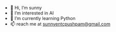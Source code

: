 - 👋 Hi, I’m sunny
- 👀 I’m interested in AI
- 🌱 I’m currently learning Python
- 📫 reach me at sunnyentcpushpam@gmail.com

<!---
sunnyentc/sunnyentc is a ✨ special ✨ repository because its `README.md` (this file) appears on your GitHub profile.
You can click the Preview link to take a look at your changes.
--->
